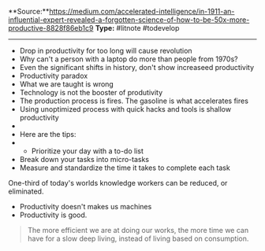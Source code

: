 **Source:**https://medium.com/accelerated-intelligence/in-1911-an-influential-expert-revealed-a-forgotten-science-of-how-to-be-50x-more-productive-8828f86eb1c9
**Type:** #litnote #todevelop 

----
- Drop in productivity for too long will cause revolution
- Why can't a person with a laptop do more than people from 1970s?
- Even the significant shifts in history, don't show increaseed productivity
- Productivity paradox
- What we are taught is wrong
- Technology is not the booster of produtivity
- The production process is fires. The gasoline is what accelerates fires
- Using unoptimized process with quick hacks and tools is shallow productivity
- 
- Here are the tips:
- - Prioritize your day with a to-do list
- Break down your tasks into micro-tasks
- Measure and standardize the time it takes to complete each task


One-third of today's worlds knowledge workers can be reduced, or eliminated. 

- Productivity doesn't makes us machines
- Productivity is good. 


> The more efficient we are at doing our works, the more time we can have for a slow deep living, instead of living based on consumption. 
> 
